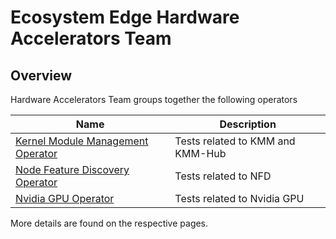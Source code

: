 # Ecosystem Edge Hardware Accelerators Team

## Overview
Hardware Accelerators Team groups together the following operators

| Name                                     | Description |
|------------------------------------------| -----|
| [Kernel Module Management Operator](kmm) | Tests related to KMM and KMM-Hub |
| [Node Feature Discovery Operator](nfd) | Tests related to NFD |
| [Nvidia GPU Operator](nvidiagpu) | Tests related to Nvidia GPU |

More details are found on the respective pages. 